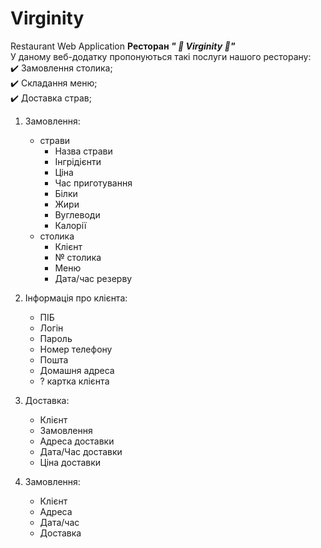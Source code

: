 # Virginity
Restaurant Web Application
 **Ресторан _" :cherry_blossom: Virginity :cherry_blossom:"_**    
 У даному веб-додатку пропонуються такі послуги нашого ресторану:    
  :heavy_check_mark: Замовлення столика;    
  :heavy_check_mark: Складання меню;    
  :heavy_check_mark: Доставка страв;    
 
 1. Замовлення:
    - страви
      - Назва страви
      - Інгрідієнти
      - Ціна
      - Час приготування
      - Білки
      - Жири
      - Вуглеводи
      - Калорії
    - столика
      - Клієнт
      - № столика
      - Меню
      - Дата/час резерву
      
2. Інформація про клієнта:
   - ПІБ
   - Логін
   - Пароль
   - Номер телефону
   - Пошта
   - Домашня адреса
   - ? картка клієнта
   
3. Доставка:
   - Клієнт
   - Замовлення
   - Адреса доставки
   - Дата/Час доставки
   - Ціна доставки
   
4. Замовлення:
   - Клієнт
   - Адреса
   - Дата/час
   - Доставка

